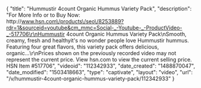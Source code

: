 {
    "title": "Hummustir 4count Organic Hummus Variety Pack",
    "description": "For More Info or to Buy Now: http:\/\/www.hsn.com\/products\/seo\/8253889?rdr=1&sourceid=youtube&cm_mmc=Social-_-Youtube-_-ProductVideo-_-517706\r\nHummustir 4count Organic Hummus Variety Pack\nSmooth, creamy, fresh and healthyit's no wonder people love Hummustir hummus. Featuring four great flavors, this variety pack offers delicious, organic...\r\nPrices shown on the previously recorded video may not represent the current price.  View hsn.com to view the current selling price. HSN Item #517706",
    "videoid": "112342933",
    "date_created": "1488870047",
    "date_modified": "1503418663",
    "type": "captivate",
    "layout": "video",
    "url": "\/v\/hummustir-4count-organic-hummus-variety-pack\/112342933"
}
